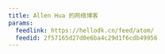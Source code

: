 ```yaml
---
title: Allen Hua 的网络博客
params:
  feedlink: https://hellodk.cn/feed/atom/
  feedid: 2f57165d27d0e6ba4c29d1f6cdb49956
---
```

